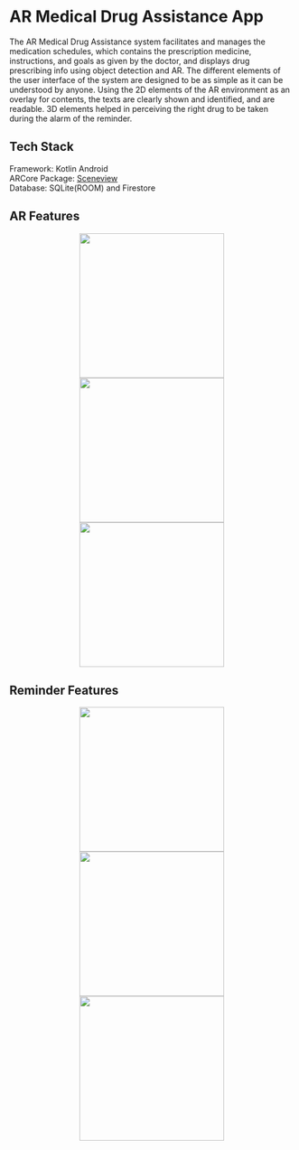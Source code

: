 # AR Medical Drug Assistance App

The AR Medical Drug Assistance system facilitates and manages the medication schedules, which contains the prescription medicine, instructions, and goals as given by the doctor, and displays drug prescribing info using object detection and AR. The different elements of the user interface of the system are designed to be as simple as it can be understood by anyone. Using the 2D elements of the AR environment as an overlay for contents, the texts are clearly shown and identified, and are readable. 3D elements helped in perceiving the right drug to be taken during the alarm of the reminder.

## Tech Stack
Framework: Kotlin Android\
ARCore Package: [Sceneview](https://github.com/SceneView/sceneview-android)\
Database: SQLite(ROOM) and Firestore

## AR Features

<p align="center" width="100%">
  <img src="https://user-images.githubusercontent.com/80081180/177372093-eb27c8c2-6abf-4d1a-9ca0-552cc11b9df0.jpg" width="256"/>
  <img src="https://user-images.githubusercontent.com/80081180/177371074-f5bfa9b2-dded-4171-8b6c-e779131661b0.jpg" width="256"/>
  <img src="https://user-images.githubusercontent.com/80081180/177371035-475cc41e-e1ba-41d0-b4b1-743025710c4a.jpg" width="256"/>
</p>

## Reminder Features

<p align="center" width="100%">
  <img src="https://user-images.githubusercontent.com/80081180/177371513-17e8578b-9cc1-41a4-a27e-c3db0106375c.jpg" width="256"/>
  <img src="https://user-images.githubusercontent.com/80081180/177371729-74c11208-756f-414f-8903-791347b9d8de.jpg" width="256"/>
  <img src="https://user-images.githubusercontent.com/80081180/177371746-aa6009e4-bded-42a4-865d-89c95c4bc0a9.jpg" width="256"/>
</p>
